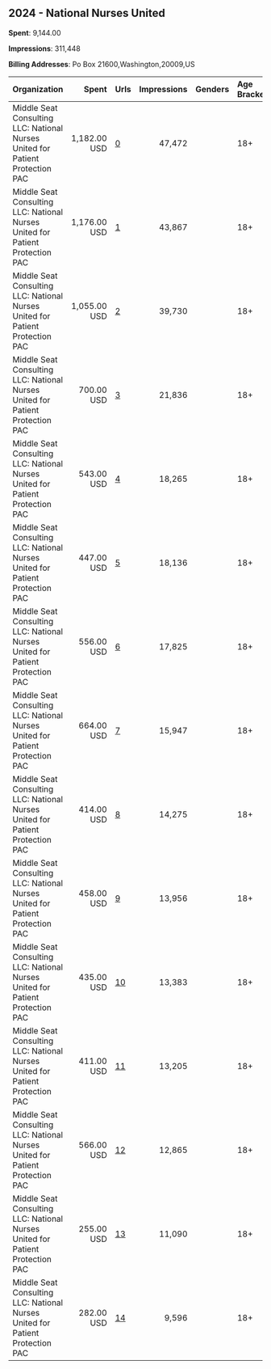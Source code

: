 ## 2024 - National Nurses United 
**Spent**: 9,144.00

**Impressions**: 311,448

**Billing Addresses**: Po Box 21600,Washington,20009,US

|Organization|Spent|Urls|Impressions|Genders|Age Brackets|Country Codes|
|:---|---:|:---|---:|:---|:---|:---|
|Middle Seat Consulting  LLC: National Nurses United for Patient Protection PAC|1,182.00 USD|[0](https://www.snap.com/political-ads/asset/abbb5e32e350570d6af2405201596edb0615dabee081572f5c706c25c2bd03c8?mediaType=mp4)|47,472||18+|united states|
|Middle Seat Consulting  LLC: National Nurses United for Patient Protection PAC|1,176.00 USD|[1](https://www.snap.com/political-ads/asset/071c4493324cf42a2d6490615883577849d3d8cbe0abf119087991c455448957?mediaType=mp4)|43,867||18+|united states|
|Middle Seat Consulting  LLC: National Nurses United for Patient Protection PAC|1,055.00 USD|[2](https://www.snap.com/political-ads/asset/a3b823fab10eeb5683012dd3c30e74e95065007ceb9cf41ecad6528e7809ba88?mediaType=mp4)|39,730||18+|united states|
|Middle Seat Consulting  LLC: National Nurses United for Patient Protection PAC|700.00 USD|[3](https://www.snap.com/political-ads/asset/19d46ea76d292ef846e4ae29c8dad5c2e56e032b7fab5ac4677dbbddc875f02b?mediaType=mp4)|21,836||18+|united states|
|Middle Seat Consulting  LLC: National Nurses United for Patient Protection PAC|543.00 USD|[4](https://www.snap.com/political-ads/asset/5386abf2c5b730941be3e59c788357e3b48f7758cae5058a5a97ae69c236c59d?mediaType=mp4)|18,265||18+|united states|
|Middle Seat Consulting  LLC: National Nurses United for Patient Protection PAC|447.00 USD|[5](https://www.snap.com/political-ads/asset/ceac33d24782165ad2edbfe88681c2a7a5ce82460f34f6ed22ec71ba2e8faa77?mediaType=mp4)|18,136||18+|united states|
|Middle Seat Consulting  LLC: National Nurses United for Patient Protection PAC|556.00 USD|[6](https://www.snap.com/political-ads/asset/61d1a185c7f974b785e0f22a8f2f8e48eccb1ab65b726ed8a231657efb7901db?mediaType=mp4)|17,825||18+|united states|
|Middle Seat Consulting  LLC: National Nurses United for Patient Protection PAC|664.00 USD|[7](https://www.snap.com/political-ads/asset/df47ab8935eb1f80822e4f298fde1fe8f3fa0683288dddc66b1c00dd494680dd?mediaType=mp4)|15,947||18+|united states|
|Middle Seat Consulting  LLC: National Nurses United for Patient Protection PAC|414.00 USD|[8](https://www.snap.com/political-ads/asset/d8e18cd153a5f63e44136e62b062546df38bad213dac1edda1b7c4428364c9ce?mediaType=mp4)|14,275||18+|united states|
|Middle Seat Consulting  LLC: National Nurses United for Patient Protection PAC|458.00 USD|[9](https://www.snap.com/political-ads/asset/c3dabea0821a5a7138ea5890f7ac767aaf0006ed8d52c7f19c7163100916d41d?mediaType=mp4)|13,956||18+|united states|
|Middle Seat Consulting  LLC: National Nurses United for Patient Protection PAC|435.00 USD|[10](https://www.snap.com/political-ads/asset/e8ecc44452258003c96e4932db096d92651b4b14efb910f6b8a96e8d1d38bdb3?mediaType=mp4)|13,383||18+|united states|
|Middle Seat Consulting  LLC: National Nurses United for Patient Protection PAC|411.00 USD|[11](https://www.snap.com/political-ads/asset/78c315a1195e9f5ca899a92795ab38353074f51ce6a2ad27cbce819674edbadc?mediaType=mp4)|13,205||18+|united states|
|Middle Seat Consulting  LLC: National Nurses United for Patient Protection PAC|566.00 USD|[12](https://www.snap.com/political-ads/asset/69cf56d2051481e40f02f5ddb2ac1e11d0ce53e55fa4c1e63c233fc66639e197?mediaType=mp4)|12,865||18+|united states|
|Middle Seat Consulting  LLC: National Nurses United for Patient Protection PAC|255.00 USD|[13](https://www.snap.com/political-ads/asset/a197f632ff5f74d74e28b019fe0e9a3bbb683e8462987130f2fa802bc2e23a5b?mediaType=mp4)|11,090||18+|united states|
|Middle Seat Consulting  LLC: National Nurses United for Patient Protection PAC|282.00 USD|[14](https://www.snap.com/political-ads/asset/c92eb50b24ce3d076b1eb0ddb00d16a71645298f18537448cf0782e2fcee17e6?mediaType=mp4)|9,596||18+|united states|
